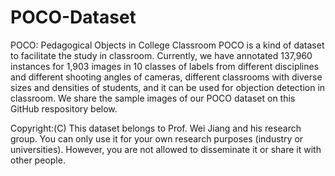 # POCO-Dataset
POCO: Pedagogical Objects in College Classroom
POCO is a kind of dataset to facilitate the study in classroom. Currently, we have annotated 137,960 instances for 1,903 images in 10 classes of labels from different disciplines and different shooting angles of cameras, different classrooms with diverse sizes and densities of students, and it can be used for objection detection in classroom.
We share the sample images of our POCO dataset on this GitHub respository below.

Copyright:(C) This dataset belongs to Prof. Wei Jiang and his research group. You can only use it for your own research purposes (industry or universities). However, you are not allowed to disseminate it or share it with other people.
